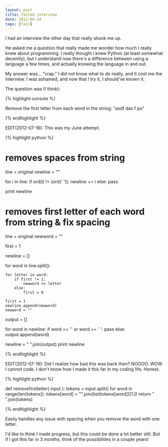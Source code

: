 ```yaml
---
layout: post
title: failed interview
date: 2012-04-14
tags: [fail]
---
```


I had an interview the other day that really shook me up.

He asked me a question that really made me wonder how much I really knew about programming. 
I really thought I knew Python (at least somewhat decently), but I understand now there's a difference between using a language a few times, and actually knowing the language in and out.

My answer was... "crap." I did not know what to do really, and it cost me the interview. I was ashamed, and now that I try it, I should've known it. 

The question was (I think): 

{% highlight console %}

Remove the first letter from each word in the string: "asdf das f po"

{% endhighlight %}
 
EDIT(2012-07-16): This was my June attempt.

{% highlight python %}

# removes spaces from string

line = original
newline = ""

for i in line:
	if ord(i) != (ord(' ')):
		newline += i
	else:
		pass
		
print newline

# removes first letter of each word from string & fix spacing

line = original
newword = ""

first = 1

newline = []

for word in line.split():
	
	for letter in word:
		if first != 1:
			newword += letter
		else:
			first = 0
			
	first = 1
	newline.append(newword)
	newword = ""

output = []

for word in newline:
	if word == '' or word == ' ':
		pass
	else:
		output.append(word)

newline = " ".join(output)
print newline

{% endhighlight %}


EDIT(2012-07-16): Did I realize how bad this was back then? 
NOOOO. WOW I cannot code. I don't know how I made it this far in my coding life. Honest.

{% highlight python %}

def removefirstletter( input ):
	tokens = input.split()
	for word in range(len(tokens)):
		tokens[word] = "".join(list(tokens[word])[1:])
	return " ".join(tokens)

{% endhighlight %}

Easily handles any issue with spacing when you remove the word with one letter.

I'd like to think I made progress, but this could be done a lot better still. But if I got this far in 3 months, think of the possibilities in a couple years!
